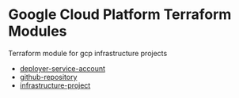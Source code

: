 # Google Cloud Platform Terraform Modules

Terraform module for gcp infrastructure projects

*  [deployer-service-account](deployer-service-account/README.md)
*  [github-repository](github-repository/README.md)
*  [infrastructure-project](infrastructure-project/README.md)
